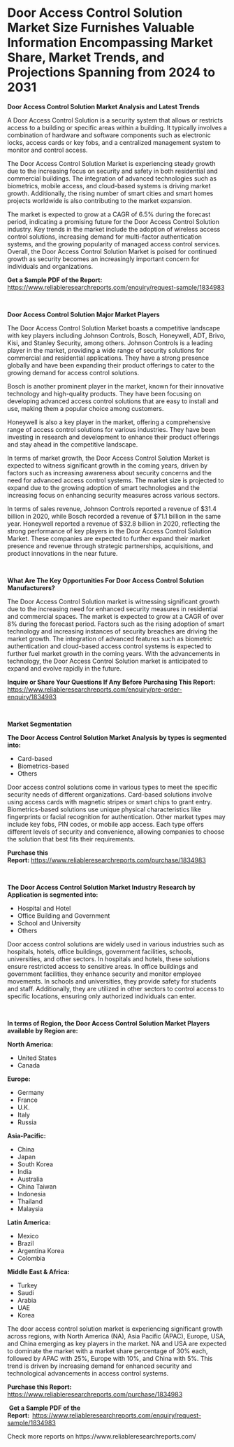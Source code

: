 <p><h1>Door Access Control Solution Market Size Furnishes Valuable Information Encompassing Market Share, Market Trends, and Projections Spanning from 2024 to 2031</h1></p><p><strong>Door Access Control Solution Market Analysis and Latest Trends</strong></p>
<p><p>A Door Access Control Solution is a security system that allows or restricts access to a building or specific areas within a building. It typically involves a combination of hardware and software components such as electronic locks, access cards or key fobs, and a centralized management system to monitor and control access.</p><p>The Door Access Control Solution Market is experiencing steady growth due to the increasing focus on security and safety in both residential and commercial buildings. The integration of advanced technologies such as biometrics, mobile access, and cloud-based systems is driving market growth. Additionally, the rising number of smart cities and smart homes projects worldwide is also contributing to the market expansion.</p><p>The market is expected to grow at a CAGR of 6.5% during the forecast period, indicating a promising future for the Door Access Control Solution industry. Key trends in the market include the adoption of wireless access control solutions, increasing demand for multi-factor authentication systems, and the growing popularity of managed access control services. Overall, the Door Access Control Solution Market is poised for continued growth as security becomes an increasingly important concern for individuals and organizations.</p></p>
<p><strong>Get a Sample PDF of the Report:&nbsp;</strong> <a href="https://www.reliableresearchreports.com/enquiry/request-sample/1834983">https://www.reliableresearchreports.com/enquiry/request-sample/1834983</a></p>
<p>&nbsp;</p>
<p><strong>Door Access Control Solution Major Market Players</strong></p>
<p><p>The Door Access Control Solution Market boasts a competitive landscape with key players including Johnson Controls, Bosch, Honeywell, ADT, Brivo, Kisi, and Stanley Security, among others. Johnson Controls is a leading player in the market, providing a wide range of security solutions for commercial and residential applications. They have a strong presence globally and have been expanding their product offerings to cater to the growing demand for access control solutions.</p><p>Bosch is another prominent player in the market, known for their innovative technology and high-quality products. They have been focusing on developing advanced access control solutions that are easy to install and use, making them a popular choice among customers.</p><p>Honeywell is also a key player in the market, offering a comprehensive range of access control solutions for various industries. They have been investing in research and development to enhance their product offerings and stay ahead in the competitive landscape.</p><p>In terms of market growth, the Door Access Control Solution Market is expected to witness significant growth in the coming years, driven by factors such as increasing awareness about security concerns and the need for advanced access control systems. The market size is projected to expand due to the growing adoption of smart technologies and the increasing focus on enhancing security measures across various sectors.</p><p>In terms of sales revenue, Johnson Controls reported a revenue of $31.4 billion in 2020, while Bosch recorded a revenue of $71.1 billion in the same year. Honeywell reported a revenue of $32.8 billion in 2020, reflecting the strong performance of key players in the Door Access Control Solution Market. These companies are expected to further expand their market presence and revenue through strategic partnerships, acquisitions, and product innovations in the near future.</p></p>
<p>&nbsp;</p>
<p><strong>What Are The Key Opportunities For Door Access Control Solution Manufacturers?</strong></p>
<p><p>The Door Access Control Solution market is witnessing significant growth due to the increasing need for enhanced security measures in residential and commercial spaces. The market is expected to grow at a CAGR of over 8% during the forecast period. Factors such as the rising adoption of smart technology and increasing instances of security breaches are driving the market growth. The integration of advanced features such as biometric authentication and cloud-based access control systems is expected to further fuel market growth in the coming years. With the advancements in technology, the Door Access Control Solution market is anticipated to expand and evolve rapidly in the future.</p></p>
<p><strong>Inquire or Share Your Questions If Any Before Purchasing This Report:</strong> <a href="https://www.reliableresearchreports.com/enquiry/pre-order-enquiry/1834983">https://www.reliableresearchreports.com/enquiry/pre-order-enquiry/1834983</a></p>
<p>&nbsp;</p>
<p><strong>Market Segmentation</strong></p>
<p><strong>The Door Access Control Solution Market Analysis by types is segmented into:</strong></p>
<p><ul><li>Card-based</li><li>Biometrics-based</li><li>Others</li></ul></p>
<p><p>Door access control solutions come in various types to meet the specific security needs of different organizations. Card-based solutions involve using access cards with magnetic stripes or smart chips to grant entry. Biometrics-based solutions use unique physical characteristics like fingerprints or facial recognition for authentication. Other market types may include key fobs, PIN codes, or mobile app access. Each type offers different levels of security and convenience, allowing companies to choose the solution that best fits their requirements.</p></p>
<p><strong>Purchase this Report:&nbsp;</strong><a href="https://www.reliableresearchreports.com/purchase/1834983">https://www.reliableresearchreports.com/purchase/1834983</a></p>
<p>&nbsp;</p>
<p><strong>The Door Access Control Solution Market Industry Research by Application is segmented into:</strong></p>
<p><ul><li>Hospital and Hotel</li><li>Office Building and Government</li><li>School and University</li><li>Others</li></ul></p>
<p><p>Door access control solutions are widely used in various industries such as hospitals, hotels, office buildings, government facilities, schools, universities, and other sectors. In hospitals and hotels, these solutions ensure restricted access to sensitive areas. In office buildings and government facilities, they enhance security and monitor employee movements. In schools and universities, they provide safety for students and staff. Additionally, they are utilized in other sectors to control access to specific locations, ensuring only authorized individuals can enter.</p></p>
<p>&nbsp;</p>
<p><strong>In terms of Region, the Door Access Control Solution Market Players available by Region are:</strong></p>
<p>
    <p> <strong> North America: </strong>
        <ul>
            <li>United States</li>
            <li>Canada</li>
        </ul>
        </p> 
    <p> <strong> Europe: </strong>
        <ul>
            <li>Germany</li>
            <li>France</li>
            <li>U.K.</li>
            <li>Italy</li>
            <li>Russia</li>
        </ul>
        </p> 
    <p> <strong> Asia-Pacific: </strong>
        <ul>
            <li>China</li>
            <li>Japan</li>
            <li>South Korea</li>
            <li>India</li>
            <li>Australia</li>
            <li>China Taiwan</li>
            <li>Indonesia</li>
            <li>Thailand</li>
            <li>Malaysia</li>
        </ul>
        </p> 
    <p> <strong> Latin America: </strong>
        <ul>
            <li>Mexico</li>
            <li>Brazil</li>
            <li>Argentina Korea</li>
            <li>Colombia</li>
        </ul>
        </p> 
    <p> <strong> Middle East & Africa: </strong>
        <ul>
            <li>Turkey</li>
            <li>Saudi</li>
            <li>Arabia</li>
            <li>UAE</li>
            <li>Korea</li>
        </ul>
    </p>
    </p>
<p><p>The door access control solution market is experiencing significant growth across regions, with North America (NA), Asia Pacific (APAC), Europe, USA, and China emerging as key players in the market. NA and USA are expected to dominate the market with a market share percentage of 30% each, followed by APAC with 25%, Europe with 10%, and China with 5%. This trend is driven by increasing demand for enhanced security and technological advancements in access control systems.</p></p>
<p><strong>Purchase this Report: </strong><a href="https://www.reliableresearchreports.com/purchase/1834983">https://www.reliableresearchreports.com/purchase/1834983</a></p>
<p>&nbsp;<strong>Get a Sample PDF of the Report:&nbsp;&nbsp;</strong><a href="https://www.reliableresearchreports.com/enquiry/request-sample/1834983">https://www.reliableresearchreports.com/enquiry/request-sample/1834983</a></p>
<p><strong></strong></p>
<p>Check more reports on https://www.reliableresearchreports.com/</p>